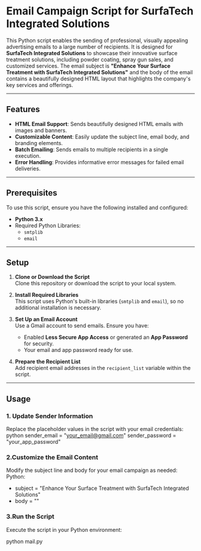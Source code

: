 # Email Campaign Script for SurfaTech Integrated Solutions  

This Python script enables the sending of professional, visually appealing advertising emails to a large number of recipients. It is designed for **SurfaTech Integrated Solutions** to showcase their innovative surface treatment solutions, including powder coating, spray gun sales, and customized services. The email subject is **"Enhance Your Surface Treatment with SurfaTech Integrated Solutions"** and the body of the email contains a beautifully designed HTML layout that highlights the company's key services and offerings.

---

## Features  
- **HTML Email Support**: Sends beautifully designed HTML emails with images and banners.  
- **Customizable Content**: Easily update the subject line, email body, and branding elements.  
- **Batch Emailing**: Sends emails to multiple recipients in a single execution.  
- **Error Handling**: Provides informative error messages for failed email deliveries.  

---

## Prerequisites  
To use this script, ensure you have the following installed and configured:  
- **Python 3.x**  
- Required Python Libraries:  
  - `smtplib`  
  - `email`  

---

## Setup  

1. **Clone or Download the Script**  
   Clone this repository or download the script to your local system.

2. **Install Required Libraries**  
   This script uses Python's built-in libraries (`smtplib` and `email`), so no additional installation is necessary.

3. **Set Up an Email Account**  
   Use a Gmail account to send emails. Ensure you have:  
   - Enabled **Less Secure App Access** or generated an **App Password** for security.  
   - Your email and app password ready for use.

4. **Prepare the Recipient List**  
   Add recipient email addresses in the `recipient_list` variable within the script.

---

## Usage  

### **1. Update Sender Information**  
Replace the placeholder values in the script with your email credentials:
python
sender_email = "your_email@gmail.com"
sender_password = "your_app_password"

### **2.Customize the Email Content**
Modify the subject line and body for your email campaign as needed:
Python:
- subject = "Enhance Your Surface Treatment with SurfaTech Integrated Solutions"
- body = "<!-- Your HTML email content goes here -->"

### **3.Run the Script**
Execute the script in your Python environment:

python mail.py
